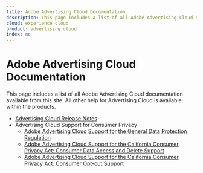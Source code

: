 ```yaml
---
title: Adobe Advertising Cloud Documentation
description: This page includes a list of all Adobe Advertising Cloud documentation available from this site.
cloud: experience cloud
product: advertising cloud
index: no
---
```


# Adobe Advertising Cloud Documentation

This page includes a list of all Adobe Advertising Cloud documentation available from this site. All other help for Advertising Cloud is available within the products.

+ [Advertising Cloud Release Notes](https://docs.adobe.com/content/help/en/release-notes/experience-cloud/current.html#adcloud)
+ Advertising Cloud Support for Consumer Privacy
  + [Adobe Advertising Cloud Support for the General Data Protection Regulation](misc/ad-cloud-gdpr.md)
  + [Adobe Advertising Cloud Support for the California Consumer Privacy Act: Consumer Data Access and Delete Support](misc/ad-cloud-ccpa-access-delete.md)
  + [Adobe Advertising Cloud Support for the California Consumer Privacy Act: Consumer Opt-out Support](misc/ad-cloud-ccpa-opt-out-of-sale.md)
